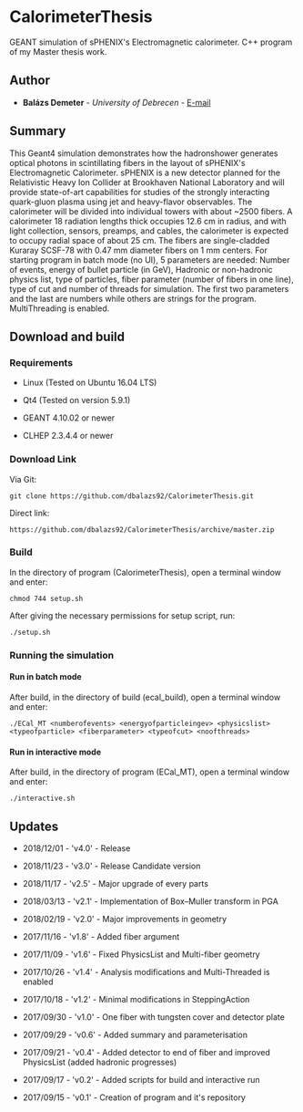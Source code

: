 # CalorimeterThesis

GEANT simulation of sPHENIX's Electromagnetic calorimeter. C++ program of my Master thesis work.

## Author

* **Balázs Demeter** - *University of Debrecen* - [E-mail](mailto:balazsdemeter92@gmail.com)

## Summary

This Geant4 simulation demonstrates how the hadronshower generates optical photons in scintillating fibers in the layout of sPHENIX's Electromagnetic Calorimeter. 
sPHENIX is a new detector planned for the Relativistic Heavy Ion Collider at Brookhaven National Laboratory and will provide state-of-art capabilities for studies of the strongly interacting quark-gluon plasma using jet and heavy-flavor observables. 
The calorimeter will be divided into individual towers with about ~2500 fibers. 
A calorimeter 18 radiation lengths thick occupies 12.6 cm in radius, and with light collection, sensors, preamps, and cables, the calorimeter is expected to occupy radial space of about 25 cm. 
The fibers are single-cladded Kuraray SCSF-78 with 0.47 mm diameter fibers on 1 mm centers. 
For starting program in batch mode (no UI), 5 parameters are needed: Number of events, energy of bullet particle (in GeV), Hadronic or non-hadronic physics list, type of particles, fiber parameter (number of fibers in one line), type of cut and number of threads for simulation.
The first two parameters and the last are numbers while others are strings for the program. MultiThreading is enabled.

## Download and build

### Requirements

* Linux (Tested on Ubuntu 16.04 LTS)

* Qt4 (Tested on version 5.9.1) 

* GEANT 4.10.02 or newer

* CLHEP 2.3.4.4 or newer

### Download Link

Via Git:

```
git clone https://github.com/dbalazs92/CalorimeterThesis.git
```

Direct link:

```
https://github.com/dbalazs92/CalorimeterThesis/archive/master.zip
```

### Build

In the directory of program (CalorimeterThesis), open a terminal window and enter:

```
chmod 744 setup.sh
```

After giving the necessary permissions for setup script, run:

```
./setup.sh
``` 

### Running the simulation
 
#### Run in batch mode

After build, in the directory of build (ecal_build), open a terminal window and enter:

```
./ECal_MT <numberofevents> <energyofparticleingev> <physicslist> <typeofparticle> <fiberparameter> <typeofcut> <noofthreads>
```

#### Run in interactive mode

After build, in the directory of program (ECal_MT), open a terminal window and enter:

```
./interactive.sh
```

## Updates

* 2018/12/01 - 'v4.0' - Release

* 2018/11/23 - 'v3.0' - Release Candidate version 

* 2018/11/17 - 'v2.5' - Major upgrade of every parts 

* 2018/03/13 - 'v2.1' - Implementation of Box–Muller transform in PGA

* 2018/02/19 - 'v2.0' - Major improvements in geometry

* 2017/11/16 - 'v1.8' - Added fiber argument

* 2017/11/09 - 'v1.6' - Fixed PhysicsList and Multi-fiber geometry

* 2017/10/26 - 'v1.4' - Analysis modifications and Multi-Threaded is enabled

* 2017/10/18 - 'v1.2' - Minimal modifications in SteppingAction

* 2017/09/30 - 'v1.0' - One fiber with tungsten cover and detector plate

* 2017/09/29 - 'v0.6' - Added summary and parameterisation

* 2017/09/21 - 'v0.4' - Added detector to end of fiber and improved PhysicsList (added hadronic progresses)

* 2017/09/17 - 'v0.2' - Added scripts for build and interactive run

* 2017/09/15 - 'v0.1' - Creation of program and it's repository
